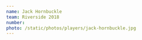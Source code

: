```yaml
---
name: Jack Hornbuckle
team: Riverside 2018
number:
photo: /static/photos/players/jack-hornbuckle.jpg
---
```


